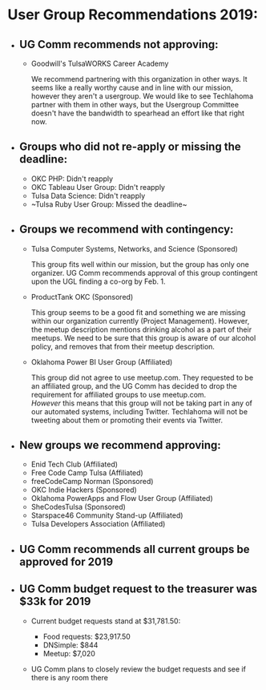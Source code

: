 # User Group Recommendations 2019:  

- ## UG Comm recommends not approving:  

  - Goodwill's TulsaWORKS Career Academy  
    
    We recommend partnering with this organization in other ways. It seems like a really worthy cause and in line with our mission, however they aren't a usergroup. We would like to see Techlahoma partner with them in other ways, but the Usergroup Committee doesn't have the bandwidth to spearhead an effort like that right now.  

- ## Groups who did not re-apply or missing the deadline:  

  - OKC PHP: Didn't reapply  
  - OKC Tableau User Group: Didn't reapply  
  - Tulsa Data Science: Didn't reapply  
  - ~Tulsa Ruby User Group: Missed the deadline~

- ## Groups we recommend with contingency:  

  - Tulsa Computer Systems, Networks, and Science (Sponsored) 
    
    This group fits well within our mission, but the group has only one organizer. UG Comm recommends approval of this group contingent upon the UGL finding a co-org by Feb. 1.  
  
  - ProductTank OKC (Sponsored)  
    
    This group seems to be a good fit and something we are missing within our organization currently (Project Management). However, the meetup description mentions drinking alcohol as a part of their meetups. We need to be sure that this group is aware of our alcohol policy, and removes that from their meetup description.  
  
  - Oklahoma Power BI User Group (Affiliated)
  
    This group did not agree to use meetup.com. They requested to be an affiliated group, and the UG Comm has decided to drop the requirement for affiliated groups to use meetup.com.  
    *However* this means that this group will not be taking part in any of our automated systems, including Twitter. Techlahoma will not be tweeting about them or promoting their events via Twitter.  

- ## New groups we recommend approving:

  - Enid Tech Club (Affiliated)
  - Free Code Camp Tulsa (Affiliated)
  - freeCodeCamp Norman (Sponsored)
  - OKC Indie Hackers (Sponsored)
  - Oklahoma PowerApps and Flow User Group (Affiliated)
  - SheCodesTulsa (Sponsored)
  - Starspace46 Community Stand-up (Affiliated)
  - Tulsa Developers Association (Affiliated)

- ## UG Comm recommends all current groups be approved for 2019  
- ## UG Comm budget request to the treasurer was $33k for 2019  
  - Current budget requests stand at $31,781.50:
    - Food requests: $23,917.50
    - DNSimple: $844
    - Meetup: $7,020
  
  - UG Comm plans to closely review the budget requests and see if there is any room there  
  
